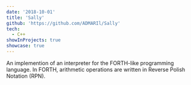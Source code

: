 ```yaml
---
date: '2018-10-01'
title: 'Sally'
github: 'https://github.com/ADMARIl/Sally'
tech:
  - C++
showInProjects: true
showcase: true
---
```


An implemention of an interpreter for the FORTH-like programming language. In FORTH, arithmetic operations are written in Reverse Polish Notation (RPN).

